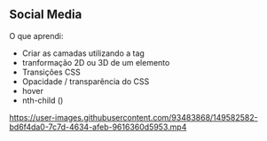## Social Media

O que aprendi:

- Criar as camadas utilizando a tag <span>
- tranformação 2D ou 3D de um elemento 
- Transições CSS
- Opacidade / transparência do CSS
- hover
- nth-child ()
  
https://user-images.githubusercontent.com/93483868/149582582-bd6f4da0-7c7d-4634-afeb-9616360d5953.mp4
